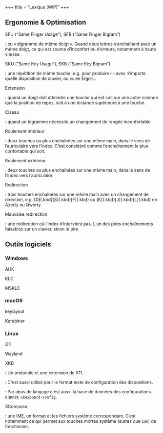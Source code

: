 +++
title = "Lexique (WiP)"
+++

<style>
  dt { font-weight: bold; }
  dd p { margin: 0.2em 0; }
  code { font-family: monospace; }
</style>


Ergonomie & Optimisation
--------------------------------------------------------------------------------

SFU (“Same Finger Usage”), SFB (“Same Finger Bigram”)

: ou « digramme de même doigt ». Quand deux lettres s’enchaînent avec un même
doigt, ce qui est source d’inconfort ou d’erreurs, notamment à haute vitesse.
 
SKU (“Same Key Usage”), SKB (“Same Key Bigram”)

: une répétition de même touche, e.g. pour produire `nn` avec n’importe quelle
disposition de clavier, ou `és` en Ergo‑L.

Extension

: quand un doigt doit atteindre une touche qui est soit sur une autre colonne
que la position de repos, soit à une distance supérieure à une touche.

Ciseau

: quand un bigramme nécessite un changement de rangée inconfortable

Roulement intérieur

: deux touches ou plus enchaînées sur une même main, dans le sens de
l’auriculaire vers l’index. C’est considéré comme l’enchaînement le plus
confortable qui soit.

Roulement extérieur

: deux touches ou plus enchaînées sur une même main, dans le sens de l’index
vers l’auriculaire.

Redirection

: trois touches enchaînées sur une même main avec un changement de direction,
e.g. [D]{.kbd}[S]{.kbd}[F]{.kbd} ou [K]{.kbd}[J]{.kbd}[L]{.kbd} en Azerty ou
Qwerty.

Mauvaise redirection

: une redirection où l’index n’intervient pas. L’un des pires enchaînements
faisables sur un clavier, sinon le pire.


Outils logiciels
--------------------------------------------------------------------------------

### Windows

AHK

KLC

MSKLC


### macOS

keylayout

Karabiner


### Linux

X11

Wayland

XKB

: Un protocole et une extension de X11.

: C'est aussi utilisé pour le format texte de configuration des dispositions.

: Par abus de langage c'est aussi la base de données des configurations clavier,
`xkeyboard-config`.

XCompose

: une IME, un format et les fichiers système correspondant. C’est notamment ce
qui permet aux touches mortes système (autres que `1dk`) de fonctionner.
